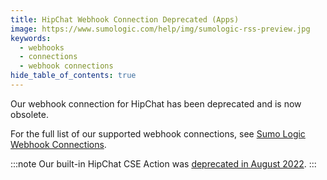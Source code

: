 ```yaml
---
title: HipChat Webhook Connection Deprecated (Apps)
image: https://www.sumologic.com/help/img/sumologic-rss-preview.jpg
keywords:
  - webhooks
  - connections
  - webhook connections
hide_table_of_contents: true
---
```


Our webhook connection for HipChat has been deprecated and is now obsolete.

For the full list of our supported webhook connections, see [Sumo Logic Webhook Connections](/docs/alerts/webhook-connections).

:::note
Our built-in HipChat CSE Action was [deprecated in August 2022](/release-notes-cse/2022/12/31/#july-8-2022---application-update).
:::
